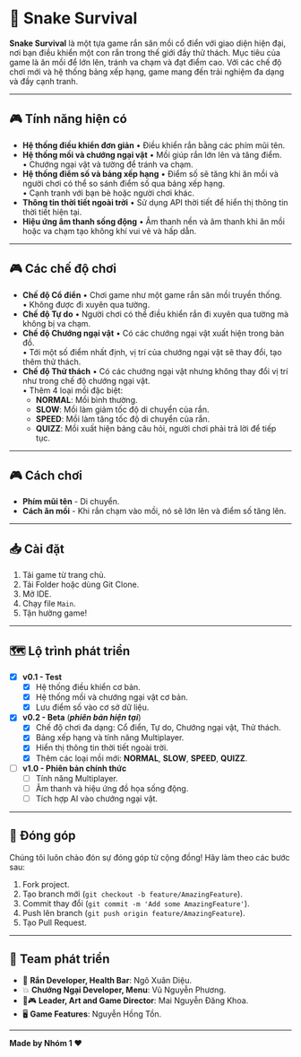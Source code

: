 # 🐍 Snake Survival

**Snake Survival** là một tựa game rắn săn mồi cổ điển với giao diện hiện đại, nơi bạn điều khiển một con rắn trong thế giới đầy thử thách. Mục tiêu của game là ăn mồi để lớn lên, tránh va chạm và đạt điểm cao. Với các chế độ chơi mới và hệ thống bảng xếp hạng, game mang đến trải nghiệm đa dạng và đầy cạnh tranh.

---

## 🎮 Tính năng hiện có

- **Hệ thống điều khiển đơn giản**
  • Điều khiển rắn bằng các phím mũi tên.
- **Hệ thống mồi và chướng ngại vật**
  • Mồi giúp rắn lớn lên và tăng điểm.  
  • Chướng ngại vật và tường để tránh va chạm.
- **Hệ thống điểm số và bảng xếp hạng**
  • Điểm số sẽ tăng khi ăn mồi và người chơi có thể so sánh điểm số qua bảng xếp hạng.  
  • Cạnh tranh với bạn bè hoặc người chơi khác.
- **Thông tin thời tiết ngoài trời**
  • Sử dụng API thời tiết để hiển thị thông tin thời tiết hiện tại.
- **Hiệu ứng âm thanh sống động**
  • Âm thanh nền và âm thanh khi ăn mồi hoặc va chạm tạo không khí vui vẻ và hấp dẫn.

---

## 🎮 Các chế độ chơi

- **Chế độ Cổ điển**
  • Chơi game như một game rắn săn mồi truyền thống.  
  • Không được đi xuyên qua tường.
- **Chế độ Tự do**
  • Người chơi có thể điều khiển rắn đi xuyên qua tường mà không bị va chạm.
- **Chế độ Chướng ngại vật**
  • Có các chướng ngại vật xuất hiện trong bản đồ.  
  • Tới một số điểm nhất định, vị trí của chướng ngại vật sẽ thay đổi, tạo thêm thử thách.
- **Chế độ Thử thách**
  • Có các chướng ngại vật nhưng không thay đổi vị trí như trong chế độ chướng ngại vật.  
  • Thêm 4 loại mồi đặc biệt:  
    - **NORMAL**: Mồi bình thường.  
    - **SLOW**: Mồi làm giảm tốc độ di chuyển của rắn.  
    - **SPEED**: Mồi làm tăng tốc độ di chuyển của rắn.  
    - **QUIZZ**: Mồi xuất hiện bảng câu hỏi, người chơi phải trả lời để tiếp tục.

---

## 🎮 Cách chơi

- **Phím mũi tên** - Di chuyển.  
- **Cách ăn mồi** - Khi rắn chạm vào mồi, nó sẽ lớn lên và điểm số tăng lên.

---

## 📥 Cài đặt

1. Tải game từ trang chủ.  
2. Tải Folder hoặc dùng Git Clone.  
3. Mở IDE.  
4. Chạy file `Main`.  
5. Tận hưởng game!

---

## 🗺️ Lộ trình phát triển

- [x] **v0.1 - Test**
  - [x] Hệ thống điều khiển cơ bản.  
  - [x] Hệ thống mồi và chướng ngại vật cơ bản.  
  - [x] Lưu điểm số vào cơ sở dữ liệu.
- [x] **v0.2 - Beta** (**_phiên bản hiện tại_**)
  - [x] Chế độ chơi đa dạng: Cổ điển, Tự do, Chướng ngại vật, Thử thách.  
  - [x] Bảng xếp hạng và tính năng Multiplayer.  
  - [x] Hiển thị thông tin thời tiết ngoài trời.  
  - [x] Thêm các loại mồi mới: **NORMAL**, **SLOW**, **SPEED**, **QUIZZ**.
- [ ] **v1.0 - Phiên bản chính thức**
  - [ ] Tính năng Multiplayer.  
  - [ ] Âm thanh và hiệu ứng đồ họa sống động.  
  - [ ] Tích hợp AI vào chướng ngại vật.
---

## 🤝 Đóng góp

Chúng tôi luôn chào đón sự đóng góp từ cộng đồng! Hãy làm theo các bước sau:

1. Fork project.  
2. Tạo branch mới (`git checkout -b feature/AmazingFeature`).  
3. Commit thay đổi (`git commit -m 'Add some AmazingFeature'`).  
4. Push lên branch (`git push origin feature/AmazingFeature`).  
5. Tạo Pull Request.

---

## 👥 Team phát triển

- 🐍 **Rắn Developer, Health Bar**: Ngô Xuân Diệu.  
- 💥 **Chướng Ngại Developer, Menu**: Vũ Nguyễn Phương.  
- 🎨🎮 **Leader, Art and Game Director**: Mai Nguyễn Đăng Khoa.  
- 🖥️ **Game Features**: Nguyễn Hồng Tồn.

---

**Made by Nhóm 1 ❤️**
